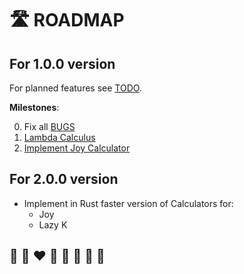 # 🛣️ ROADMAP

## For 1.0.0 version

For planned features see [TODO](../users/TODO.md).

**Milestones**:

0. Fix all [BUGS](BUGS.md)
1. [Lambda Calculus](https://github.com/helvm/heltc/milestone/1)
2. [Implement Joy Calculator](https://github.com/helvm/heltc/milestone/2)

## For 2.0.0 version
* Implement in Rust faster version of Calculators for:
  * Joy
  * Lazy K 

## 🦄 🌈 ❤️ 💛 💚 💙 🤍 🖤
